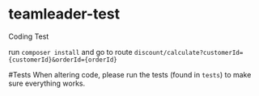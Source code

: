 # teamleader-test
Coding Test

run `composer install` and go to route `discount/calculate?customerId={customerId}&orderId={orderId}`


#Tests
When altering code, please run the tests (found in `tests`) to make sure everything works.
